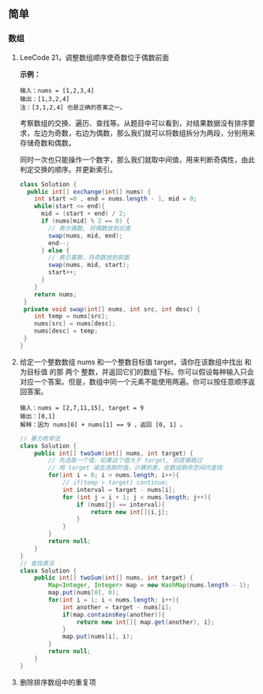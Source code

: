



## 简单

### 数组

1. LeeCode 21，调整数组顺序使奇数位于偶数前面

   **示例：**

   ```
   输入：nums = [1,2,3,4]
   输出：[1,3,2,4] 
   注：[3,1,2,4] 也是正确的答案之一。
   ```

   考察数组的交换、遍历、查找等。从题目中可以看到，对结果数据没有排序要求，左边为奇数，右边为偶数，那么我们就可以将数组拆分为两段，分别用来存储奇数和偶数。

   同时一次也只能操作一个数字，那么我们就取中间值，用来判断奇偶性，由此判定交换的顺序。并更新索引。

   ```java
   class Solution {
     public int[] exchange(int[] nums) {
       int start =0 , end = nums.length - 1, mid = 0;
       while(start <= end){
         mid = (start + end) / 2;
         if (nums[mid] % 2 == 0) {
           // 表示偶数, 将偶数放到后面
           swap(nums, mid, end);
           end--;
         } else {
           // 表示基数，将奇数放到前面
           swap(nums, mid, start);
           start++;
         }
       }
       return nums;
    }
    private void swap(int[] nums, int src, int desc) {
       int temp = nums[src];
       nums[src] = nums[desc];
       nums[desc] = temp;
    }
   }
   ```

2. 给定一个整数数组 nums 和一个整数目标值 target，请你在该数组中找出 和为目标值 的那 两个 整数，并返回它们的数组下标。你可以假设每种输入只会对应一个答案。但是，数组中同一个元素不能使用两遍。你可以按任意顺序返回答案。

   ```
   输入：nums = [2,7,11,15], target = 9
   输出：[0,1]
   解释：因为 nums[0] + nums[1] == 9 ，返回 [0, 1] 。
   ```

   ```java
   // 暴力枚举法
   class Solution {
       public int[] twoSum(int[] nums, int target) {
           // 先选取一个值，如果这个值大于 target, 则直接跳过
           // 用 target 减去选取的值，计算的差，在数组剩余空间内查找
           for(int i = 0; i < nums.length; i++){
               // if(temp > target) continue;
               int interval = target - nums[i];
               for (int j = i + 1; j < nums.length; j++){
                   if (nums[j] == interval){
                       return new int[]{i,j};
                   }
               }
           }
           return null;
       }
   }
   // 查找表法
   class Solution {
       public int[] twoSum(int[] nums, int target) {
           Map<Integer, Integer> map = new HashMap(nums.length - 1);
           map.put(nums[0], 0);
           for(int i = 1; i < nums.length; i++){
               int another = target - nums[i];
               if(map.containsKey(another)){
                   return new int[]{ map.get(another), i};
               }
               map.put(nums[i], i);
           }
           return null;
       }
   }
   ```

3. 删除排序数组中的重复项



